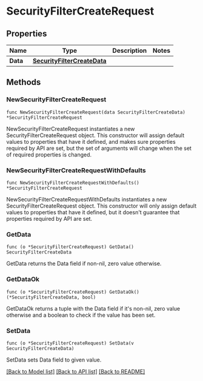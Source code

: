 # SecurityFilterCreateRequest

## Properties

Name | Type | Description | Notes
---- | ---- | ----------- | ------
**Data** | [**SecurityFilterCreateData**](SecurityFilterCreateData.md) |  | 

## Methods

### NewSecurityFilterCreateRequest

`func NewSecurityFilterCreateRequest(data SecurityFilterCreateData) *SecurityFilterCreateRequest`

NewSecurityFilterCreateRequest instantiates a new SecurityFilterCreateRequest object.
This constructor will assign default values to properties that have it defined,
and makes sure properties required by API are set, but the set of arguments
will change when the set of required properties is changed.

### NewSecurityFilterCreateRequestWithDefaults

`func NewSecurityFilterCreateRequestWithDefaults() *SecurityFilterCreateRequest`

NewSecurityFilterCreateRequestWithDefaults instantiates a new SecurityFilterCreateRequest object.
This constructor will only assign default values to properties that have it defined,
but it doesn't guarantee that properties required by API are set.

### GetData

`func (o *SecurityFilterCreateRequest) GetData() SecurityFilterCreateData`

GetData returns the Data field if non-nil, zero value otherwise.

### GetDataOk

`func (o *SecurityFilterCreateRequest) GetDataOk() (*SecurityFilterCreateData, bool)`

GetDataOk returns a tuple with the Data field if it's non-nil, zero value otherwise
and a boolean to check if the value has been set.

### SetData

`func (o *SecurityFilterCreateRequest) SetData(v SecurityFilterCreateData)`

SetData sets Data field to given value.



[[Back to Model list]](../README.md#documentation-for-models) [[Back to API list]](../README.md#documentation-for-api-endpoints) [[Back to README]](../README.md)


